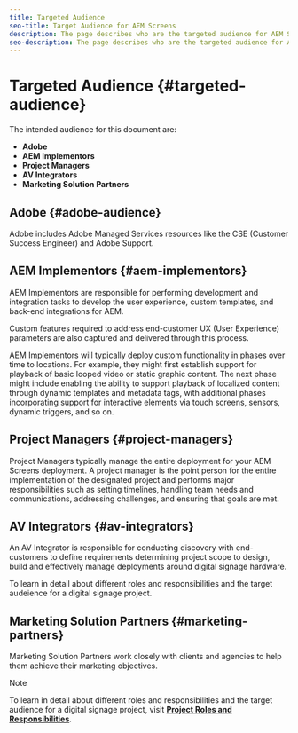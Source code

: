 ```yaml
---
title: Targeted Audience
seo-title: Target Audience for AEM Screens
description: The page describes who are the targeted audience for AEM Screens Best Practices Guide
seo-description: The page describes who are the targeted audience for AEM Screens Best Practices Guide
---
```


# Targeted Audience {#targeted-audience}

The intended audience for this document are:

* **Adobe**
* **AEM Implementors**
* **Project Managers**
* **AV Integrators**
* **Marketing Solution Partners**

## Adobe {#adobe-audience}

Adobe includes Adobe Managed Services resources like the CSE (Customer Success Engineer) and Adobe Support.

## AEM Implementors {#aem-implementors}

AEM Implementors are responsible for performing development and integration tasks to develop the user experience, custom templates, and back-end integrations for AEM.

Custom features required to address end-customer UX (User Experience) parameters are also captured and delivered through this process.

AEM Implementors will typically deploy custom functionality in phases over time to locations. For example, they might first establish support for playback of basic looped video or static graphic content. The next phase might include enabling the ability to support playback of  localized content through dynamic templates and metadata tags, with additional phases incorporating support for interactive elements via touch screens, sensors, dynamic triggers, and so on.

## Project Managers {#project-managers}

Project Managers typically manage the entire deployment for your AEM Screens deployment. A project manager is the point person for the entire implementation of the designated project and performs major responsibilities such as setting timelines, handling team needs and communications, addressing challenges, and ensuring that goals are met.

## AV Integrators {#av-integrators}

An AV Integrator is responsible for conducting discovery with end-customers to define requirements determining project scope to design, build and effectively manage deployments around digital signage hardware.

To learn in detail about different roles and responsibilities and the target audeience for a digital signage project.

## Marketing Solution Partners {#marketing-partners}

Marketing Solution Partners work closely with clients and agencies to help them achieve their marketing objectives.

>[!NOTE]
>
> To learn in detail about different roles and responsibilities and the target audience for a digital signage project, visit **[Project Roles and Responsibilities](https://helpx.adobe.com/experience-manager/6-5/screens/using/project-roles-responsibilities.html)**.
